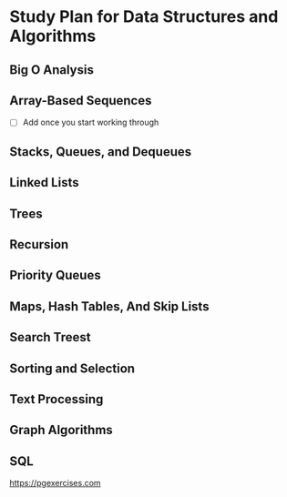 # Study Plan for Data Structures and Algorithms 

## Big O Analysis

## Array-Based Sequences
- [ ] Add once you start working through 

## Stacks, Queues, and Dequeues

## Linked Lists 

## Trees

## Recursion

## Priority Queues 

## Maps, Hash Tables, And Skip Lists 

## Search Treest 

## Sorting and Selection 

## Text Processing 

## Graph Algorithms 

## SQL
https://pgexercises.com

